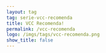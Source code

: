 ```yaml
---
layout: tag
tag: serie-vcc-recomenda
title: VCC Recomenda!
permalink: /vcc-recomenda
logo: /imgs/tags/vcc-recomenda.png
show_title: false
---
```

